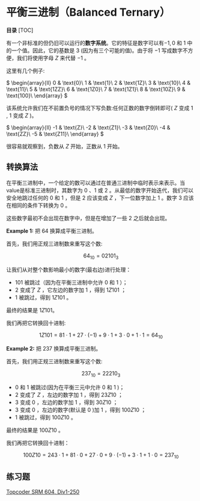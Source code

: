# 平衡三进制（Balanced Ternary）

**目录**
[TOC]



有一个非标准的但仍旧可以运行的**数字系统**。它的特征是数字可以有$-1,0$ 和 $1$ 中的一个值。因此，它的基数是 $3$ (因为有三个可能的值)。由于将 $-1$ 写成数字不方便，我们将使用字母 $Z$ 来代替 $-1$ 。

这里有几个例子:

$
\begin{array}{ll}
0 & \text{0}\\
1 & \text{1}\\
2 & \text{1Z}\\
3 & \text{10}\\
4 & \text{11}\\
5 & \text{1ZZ}\\
6 & \text{1Z0}\\
7 & \text{1Z1}\\
8 & \text{10Z}\\
9 & \text{100}\\
\end{array}
$

该系统允许我们在不前置负号的情况下写负数:任何正数的数字倒转即可( $Z$ 变成 $1$ , $1$ 变成 $Z$ )。

$
\begin{array}{ll}
-1 & \text{Z}\\
-2 & \text{Z1}\\
-3 & \text{Z0}\\
-4 & \text{ZZ}\\
-5 & \text{Z11}\\
\end{array}
$

很容易就观察到，负数从 $Z$ 开始，正数从 $1$ 开始。

## 转换算法

在平衡三进制中，一个给定的数可以通过在普通三进制中临时表示来表示。当value是标准三进制时，其数字为 $0$ 、$1$ 或 $2$ 。从最低的数字开始迭代，我们可以安全地跳过任何的 $0$ 和 $1$ ，但是 $2$ 应该变成 $Z$ ，下一位数字加上 $1$ 。数字 $3$ 应该在相同的条件下转换为 $0$ 。

这些数字最初不会出现在数字中，但是在增加了一些 $2$ 之后就会出现。

**Example 1:** 把 $64$ 换算成平衡三进制。

首先，我们用正规三进制数来重写这个数:

$$64_{10} = 02101_{3}$$

让我们从对整个数影响最小的数字(最右边)进行处理：

- $101$ 被跳过（因为在平衡三进制中允许 $0$ 和 $1$ ）；
- $2$ 变成了 $Z$ ，它左边的数字加 $1$ ，得到 $1Z101_{}$ ；
- $1$ 被跳过，得到 $1Z101_{}$ 。

最终的结果是 $1Z101$。

我们再把它转换回十进制:

$$1Z101 = 81 \cdot 1 + 27 \cdot (-1) + 9 \cdot 1 + 3 \cdot 0 + 1 \cdot 1 = 64_{10}
$$

**Example 2:**   把 $237$ 换算成平衡三进制。

首先，我们用正规三进制数来重写这个数:

$$237_{10} = 22210_{3}$$

- $0$ 和 $1$ 被跳过(因为在平衡三元中允许 $0$ 和 $1$ )；
- $2$ 变成了 $Z$ ，左边的数字加 $1$ ，得到 $23Z10$ ；
- $3$ 变成 $0$ ，左边的数字加 $1$ ，得到 $30Z10$ ；
- $3$ 变成 $0$ ，左边的数字(默认是 $0$ )加 $1$ ，得到 $100Z10$ ；
- $1$ 被跳过，得到 $100Z10_{}$ 。

最终的结果是 $100Z10$ 。

我们再把它转换回十进制：

$$100Z10 = 243 \cdot 1 + 81 \cdot 0 + 27 \cdot 0 + 9 \cdot (-1) + 3 \cdot 1 + 1 \cdot 0 = 237_{10}
$$


## 练习题

<a href="http://community.topcoder.com/stat?c=problem_statement&amp;pm=12917&amp;rd=15837">Topcoder SRM 604, Div1-250</a>

